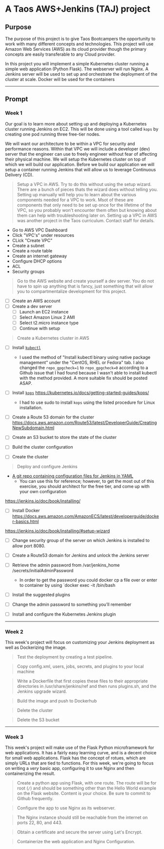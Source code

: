 # A Taos AWS+Jenkins (TAJ) project


## Purpose

The purpose of this project is to give Taos Bootcampers the opportunity to work with many different concepts and technologies. This project will use Amazon Web Services (AWS) as its cloud provider though the primary concepts are easily transferable to any Cloud provider.

In this project you will implement a simple Kubernetes cluster running a simple web application (Python Flask). The webserver will run Nginx. A Jenkins server will be used to set up and orchestrate the deployment of the cluster at scale. Docker will be used for the containers


---


## Prompt

### Week 1

Our goal is to learn more about setting up and deploying a Kubernetes cluster running Jenkins on EC2. This will be done using a tool called `kops` by creating one pod running three free-tier nodes.

We will want our architecture to be within a VPC for security and performance reasons. Within that VPC we will include a developer (dev) server that the engineer can use to freely engineer without fear of affecting their physical machine. We will setup the Kubernetes cluster on top of which we will build our application. Before we build our application we will setup a container running Jenkins that will allow us to leverage Continuous Delivery (CD).

> Setup a VPC in AWS. Try to do this without using the setup wizard. There are a bunch of pieces thats the wizard does without telling you. Setting up manually will help you to learn about the various components needed for a VPC to work. Msot of these are components that only need to be set up once for the lifetime of the VPC, so you probably won't encounter them often but knowing about them can help with troubleshooting later on. Setting up a VPC in AWS was another project in the Taos curriculum. Contact staff for details.

* Go to AWS VPC Dashboard
* Click "VPC's" under resources
* CLick "Create VPC"
* Create a subnet
* Create a route table
* Create an internet gateway
* Configure DHCP options
* ACL
* Security groups

> Go to the AWS website and create yourself a dev server. You do not have to spin up anything that is fancy, just something that will allow you to compartmentalize development for this project.

- [ ] Create an AWS account
- [ ] Create a dev server
  - [ ] Launch an EC2 instance
  - [ ] Select Amazon Linux 2 AMI
  - [ ] Select t2.micro instance type
  - [ ] Continue with setup

> Create a Kubernetes cluster in AWS

- [ ] Install [`kubectl`](https://kubernetes.io/docs/tasks/tools/install-kubectl/)
  * I used the method of "Install kubectl binary using native package management" under the "CentOS, RHEL or Fedora" tab. I also changed the `repo_gpgcheck=1` to `repo_gpgcheck=0` according to a Github issue that I had found because I wasn't able to install kubectl with the method provided. A more suitable fix should be posted ASAP.

- [ ] Install [`kops`](https://kubernetes.io/docks/getting-started-guides/kops/)
https://kubernetes.io/docs/getting-started-guides/kops/
  * I had to use sudo to install `kops` using the listed procedure for Linux installation.

- [ ] Create a Route 53 domain for the cluster
https://docs.aws.amazon.com/Route53/latest/DeveloperGuide/CreatingNewSubdomain.html

- [ ] Create an S3 bucket to store the state of the cluster
- [ ] Build the cluster configuration
- [ ] Create the cluster

> Deploy and configure Jenkins

* [A git repo containing configuration files for Jenkins in YAML](https://github.com/kumorilabs/getting-to-know-k8s/tree/master/kubernetes/jenkins)
  * You can use this for reference; however, to get the most out of this exercise, you should architect for the free tier, and come up with your own configuration

https://jenkins.io/doc/book/installing/
- [ ] Install Docker
https://docs.aws.amazon.com/AmazonECS/latest/developerguide/docker-basics.html

https://jenkins.io/doc/book/installing/#setup-wizard
- [ ] Change security group of the server on which Jenkins is installed to allow port 8080.
- [ ] Create a Route53 domain for Jenkins and unlock the Jenkins server
- [ ] Retrieve the admin password from /var/jenkins_home /secrets/initialAdminPassword
  * In order to get the password you could docker cp a file over or enter to container by using `docker exec -it <container name> /bin/bash
- [ ] Install the suggested plugins
- [ ] Change the admin password to something you’ll remember
- [ ] Install and configure the Kubernetes Jenkins plugin


---


### Week 2

This week's project will focus on customizing your Jenkins deployment as well as Dockerizing the image.

> Test the deployment by creating a test pipeline.

> Copy config.xml, users, jobs, secrets, and plugins to your local machine

> Write a Dockerfile that first copies these files to their appropriate directories in /usr/share/jenkins/ref and then runs plugins.sh, and the Jenkins upgrade wizard.

> Build the image and push to Dockerhub

> Delete the cluster

> Delete the S3 bucket


---


### Week 3

This week's project will make use of the Flask Python microframework for web applications. It has a fairly easy learning curve, and is a decent choice for small web applications. Flask has the concept of rotues, which are simply URLs that are tied to functions. For this week, we're going to focus on writing a *very* basic app, configuring it to use Nginx and then containerizing the result.

> Create a python app using Flask, with one route. The route will be for root (`/`) and should be something other than the Hello World example on the Flask website. Content is your choice. Be sure to commit to Github frequently.

> Configure the app to use Nginx as its webserver.

> The Nginx instance should still be reachable from the internet on ports 22, 80, and 443.

> Obtain a certificate and secure the server using Let's Encrypt.

> Containerize the web application and Nginx Configuration. 

